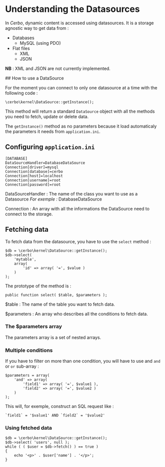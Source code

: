 # Understanding the Datasources

In *Cerbo*, dynamic content is accessed using datasources. It is a
storage agnostic way to get data from :

* Databases
    * MySQL (using PDO)
* Flat files
    * XML
    * JSON

**NB** : XML and JSON are not currently implemented.

## How to use a DataSource

For the moment you can connect to only one datasource at a time with
the following code :

    \cerbo\kernel\DataSource::getInstance();

This method will return a standard `DataSource` object with all the
methods you need to fetch, update or delete data.

The `getInstance()` method as no parameters because it load
automaticaly the parameters it needs from `application.ini`.

## Configuring `application.ini`

    [DATABASE]
    DataSourceHandler=DatabaseDataSource
    Connection[driver]=mysql
    Connection[database]=cerbo
    Connection[host]=localhost
    Connection[username]=root
    Connection[password]=root

DataSourceHandler
:   The name of the class you want to use as a Datasource
    *For exemple :* DatabaseDataSource

Connection
:   An array with all the informations the DataSource need to connect
    to the storage.

## Fetching data

To fetch data from the datasource, you have to use the `select`
method :

    $db = \cerbo\kernel\DataSource::getInstance();
    $db->select(
        'mytable',
        array(
            'id' => array( '=', $value )
        )
    );

The prototype of the method is :

    public function select( $table, $parameters );

$table
:   The name of the table you want to fetch data.

$parameters
:   An array who describes all the conditions to fetch data.

### The $parameters array

The parameters array is a set of nested arrays.

### Multiple conditions

If you have to filter on more than one condition, you will have to
use and `and` or `or` sub-array :

    $parameters = array(
        'and' => array(
            'field1' => array( '=', $value1 ),
            'field2' => array( '=', $value2 )
        )
    );

This will, for exemple, construct an SQL request like :

    `field1` = '$value1' AND `field2` = '$value2'

### Using fetched data

    $db = \cerbo\kernel\DataSource::getInstance();
    $db->select( 'users', null );
    while ( ( $user = $db->fetch() ) == true )
    {
        echo '<p>' . $user['name'] . '</p>';
    }
